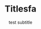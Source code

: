 ---
layout: homepage
title: Titlesfa
description: Brief site description here
image: /images/isomer-logo.svg
permalink: /
notification: ''
sections:
  - hero:
      background: /images/12-understandin.jpg
      title: fdsfsdf
      subtitle: test
  - infobar:
      button: Button text
      url: /faq/
      subtitle: fdaf
      title: fdafadf
  - infopic:
      title: Infopic Title
      subtitle: Infopic Subtitle
      description: Infopic description
      button: Button Text
      url: /faq/
      imageUrl: /images/favicon-isomer.ico
      imageAlt: Image alt text
      image: /images/favicon-isomer.ico
      alt: test alt
  - resources:
      subtitle: Learn more
      button: View More
subtitle: test subtitle
---